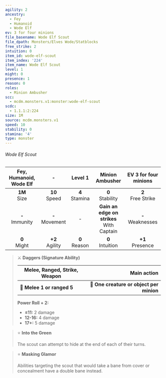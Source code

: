 ```yaml
---
agility: 2
ancestry:
  - Fey
  - Humanoid
  - Wode Elf
ev: 3 for four minions
file_basename: Wode Elf Scout
file_dpath: Monsters/Elves Wode/Statblocks
free_strike: 2
intuition: 0
item_id: wode-elf-scout
item_index: '224'
item_name: Wode Elf Scout
level: 1
might: 0
presence: 1
reason: 0
roles:
  - Minion Ambusher
scc:
  - mcdm.monsters.v1:monster:wode-elf-scout
scdc:
  - 1.1.1:2:224
size: 1M
source: mcdm.monsters.v1
speed: 10
stability: 0
stamina: '4'
type: monster
---
```


###### Wode Elf Scout

| Fey, Humanoid, Wode Elf |          -          |      Level 1       |                Minion Ambusher                | EV 3 for four minions  |
| :---------------------: | :-----------------: | :----------------: | :-------------------------------------------: | :--------------------: |
|    **1M**<br/> Size     |  **10**<br/> Speed  | **4**<br/> Stamina |             **0**<br/> Stability              | **2**<br/> Free Strike |
|   **-**<br/> Immunity   | **-**<br/> Movement |         -          | **Gain an edge on strikes**<br/> With Captain | **-**<br/> Weaknesses  |
|    **0**<br/> Might     | **+2**<br/> Agility | **0**<br/> Reason  |             **0**<br/> Intuition              |  **+1**<br/> Presence  |

> ⚔️ **Daggers (Signature Ability)**
>
> | **Melee, Ranged, Strike, Weapon** |                          **Main action** |
> | --------------------------------- | ---------------------------------------: |
> | **📏 Melee 1 or ranged 5**        | **🎯 One creature or object per minion** |
>
> **Power Roll + 2:**
>
> - **≤11:** 2 damage
> - **12-16:** 4 damage
> - **17+:** 5 damage

> ⭐️ **Into the Green**
>
> The scout can attempt to hide at the end of each of their turns.

> ⭐️ **Masking Glamor**
>
> Abilities targeting the scout that would take a bane from cover or concealment have a double bane instead.
